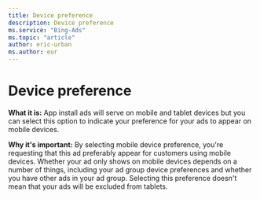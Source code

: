 ```yaml
---
title: Device preference
description: Device preference
ms.service: "Bing-Ads"
ms.topic: "article"
author: eric-urban
ms.author: eur
---
```


# Device preference

**What it is:** App install ads will serve on mobile and tablet devices but you can select this option to indicate your preference for your ads to appear on mobile devices.

**Why it's important:** By selecting mobile device preference, you're requesting that this ad preferably appear for customers using mobile devices. Whether your ad only shows on mobile devices depends on a number of things, including your ad group device preferences and whether you have other ads in your ad group. Selecting this preference doesn't mean that your ads will be excluded from tablets.


